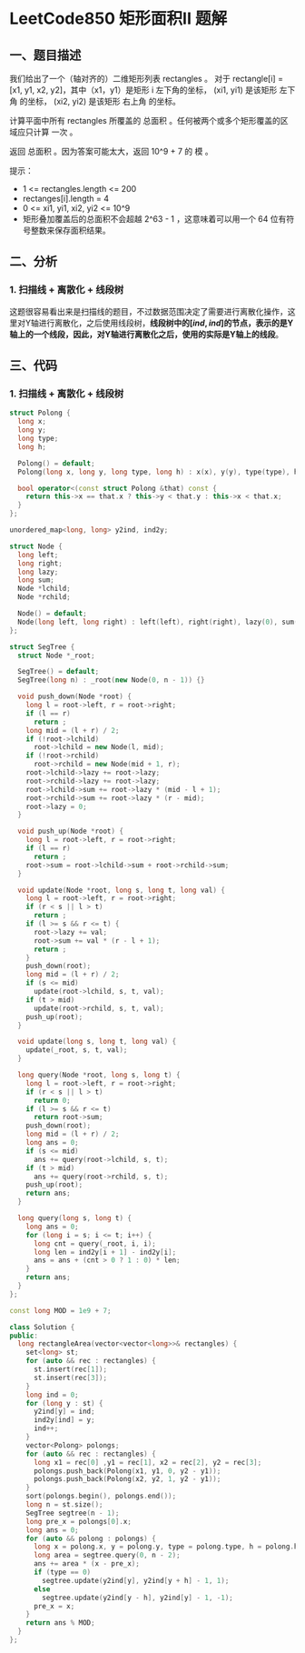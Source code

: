 # LeetCode850 矩形面积II 题解

## 一、题目描述

我们给出了一个（轴对齐的）二维矩形列表 rectangles 。 对于 rectangle[i] = [x1, y1, x2, y2]，其中（x1，y1）是矩形 i 左下角的坐标， (xi1, yi1) 是该矩形 左下角 的坐标， (xi2, yi2) 是该矩形 右上角 的坐标。

计算平面中所有 rectangles 所覆盖的 总面积 。任何被两个或多个矩形覆盖的区域应只计算 一次 。

返回 总面积 。因为答案可能太大，返回 10^9 + 7 的 模 。

提示：

+ 1 <= rectangles.length <= 200
+ rectanges[i].length = 4
+ 0 <= xi1, yi1, xi2, yi2 <= 10^9
+ 矩形叠加覆盖后的总面积不会超越 2^63 - 1 ，这意味着可以用一个 64 位有符号整数来保存面积结果。



## 二、分析

### 1. 扫描线 + 离散化 + 线段树

这题很容易看出来是扫描线的题目，不过数据范围决定了需要进行离散化操作，这里对Y轴进行离散化，之后使用线段树，**线段树中的$[ind,ind]$的节点，表示的是Y轴上的一个线段，因此，对Y轴进行离散化之后，使用的实际是Y轴上的线段**。



## 三、代码

### 1. 扫描线 + 离散化 + 线段树

```c++
struct Polong {
  long x;
  long y;
  long type;
  long h;

  Polong() = default;
  Polong(long x, long y, long type, long h) : x(x), y(y), type(type), h(h) {}

  bool operator<(const struct Polong &that) const {
    return this->x == that.x ? this->y < that.y : this->x < that.x;
  }
};

unordered_map<long, long> y2ind, ind2y;

struct Node {
  long left;
  long right;
  long lazy;
  long sum;
  Node *lchild;
  Node *rchild;

  Node() = default;
  Node(long left, long right) : left(left), right(right), lazy(0), sum(0), lchild(nullptr), rchild(nullptr) {}
};

struct SegTree {
  struct Node *_root;

  SegTree() = default;
  SegTree(long n) : _root(new Node(0, n - 1)) {}

  void push_down(Node *root) {
    long l = root->left, r = root->right;
    if (l == r)
      return ;
    long mid = (l + r) / 2;
    if (!root->lchild)
      root->lchild = new Node(l, mid);
    if (!root->rchild)
      root->rchild = new Node(mid + 1, r);
    root->lchild->lazy += root->lazy;
    root->rchild->lazy += root->lazy;
    root->lchild->sum += root->lazy * (mid - l + 1);
    root->rchild->sum += root->lazy * (r - mid);
    root->lazy = 0;
  }

  void push_up(Node *root) {
    long l = root->left, r = root->right;
    if (l == r)
      return ;
    root->sum = root->lchild->sum + root->rchild->sum;
  }

  void update(Node *root, long s, long t, long val) {
    long l = root->left, r = root->right;
    if (r < s || l > t)
      return ;
    if (l >= s && r <= t) {
      root->lazy += val;
      root->sum += val * (r - l + 1);
      return ;
    }
    push_down(root);
    long mid = (l + r) / 2;
    if (s <= mid)
      update(root->lchild, s, t, val);
    if (t > mid)
      update(root->rchild, s, t, val);
    push_up(root);
  }

  void update(long s, long t, long val) {
    update(_root, s, t, val);
  }

  long query(Node *root, long s, long t) {
    long l = root->left, r = root->right;
    if (r < s || l > t)
      return 0;
    if (l >= s && r <= t)
      return root->sum;
    push_down(root);
    long mid = (l + r) / 2;
    long ans = 0;
    if (s <= mid)
      ans += query(root->lchild, s, t);
    if (t > mid)
      ans += query(root->rchild, s, t);
    push_up(root);
    return ans;
  }

  long query(long s, long t) {
    long ans = 0;
    for (long i = s; i <= t; i++) {
      long cnt = query(_root, i, i);
      long len = ind2y[i + 1] - ind2y[i];
      ans = ans + (cnt > 0 ? 1 : 0) * len;
    }
    return ans;
  }
};

const long MOD = 1e9 + 7;

class Solution {
public:
  long rectangleArea(vector<vector<long>>& rectangles) {
    set<long> st;
    for (auto && rec : rectangles) {
      st.insert(rec[1]);
      st.insert(rec[3]);
    }
    long ind = 0;
    for (long y : st) {
      y2ind[y] = ind;
      ind2y[ind] = y;
      ind++;
    }
    vector<Polong> polongs;
    for (auto && rec : rectangles) {
      long x1 = rec[0] ,y1 = rec[1], x2 = rec[2], y2 = rec[3];
      polongs.push_back(Polong(x1, y1, 0, y2 - y1));
      polongs.push_back(Polong(x2, y2, 1, y2 - y1));
    }
    sort(polongs.begin(), polongs.end());
    long n = st.size();
    SegTree segtree(n - 1);
    long pre_x = polongs[0].x;
    long ans = 0;
    for (auto && polong : polongs) {
      long x = polong.x, y = polong.y, type = polong.type, h = polong.h;
      long area = segtree.query(0, n - 2);
      ans += area * (x - pre_x);
      if (type == 0) 
        segtree.update(y2ind[y], y2ind[y + h] - 1, 1);
      else
        segtree.update(y2ind[y - h], y2ind[y] - 1, -1);
      pre_x = x;
    }
    return ans % MOD;
  }
};
```

